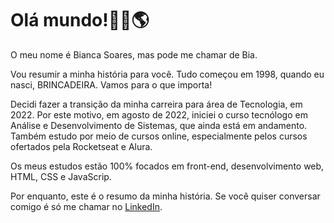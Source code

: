 <h1> Olá mundo!👋🏻🌎</h1>
<p> O meu nome é Bianca Soares, mas pode me chamar de Bia.</p>
<p>Vou resumir a minha história para você. Tudo começou em 1998, quando eu nasci, BRINCADEIRA. Vamos para o que importa!</p>
<p>Decidi fazer a transição da minha carreira para área de Tecnologia, em 2022. Por este motivo, em agosto de 2022, iniciei o curso tecnólogo em Análise e Desenvolvimento de Sistemas, que ainda está em andamento. Também estudo por meio de cursos online, especialmente pelos cursos ofertados pela Rocketseat e Alura.</p>
<p>Os meus estudos estão 100% focados em front-end, desenvolvimento web, HTML, CSS e JavaScrip.</p>
<p>Por enquanto, este é o resumo da minha história. Se você quiser conversar comigo é só me chamar no <a href="https://www.linkedin.com/in/hsoaresbianca/" target="_blank">LinkedIn</a>.</p>

